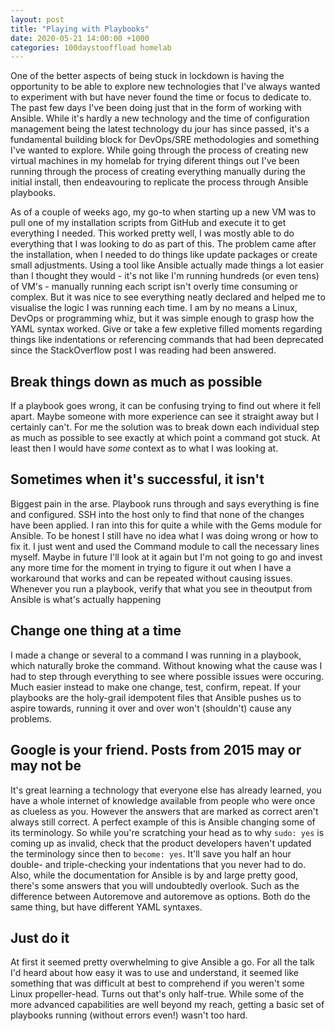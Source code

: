```yaml
---
layout: post
title: "Playing with Playbooks"
date: 2020-05-21 14:00:00 +1000
categories: 100daystooffload homelab
---
```

One of the better aspects of being stuck in lockdown is having the opportunity to be able to explore new technologies that I've always wanted to experiment with but have never found the time or focus to dedicate to. The past few days I've been doing just that in the form of working with Ansible. While it's hardly a new technology and the time of configuration management being the latest technology du jour has since passed, it's a fundamental building block for DevOps/SRE methodologies and something I've wanted to explore. While going through the process of creating new virtual machines in my homelab for trying diferent things out I've been running through the process of creating everything manually during the initial install, then endeavouring to replicate the process through Ansible playbooks.

As of a couple of weeks ago, my go-to when starting up a new VM was to pull one of my installation scripts from GitHub and execute it to get everything I needed. This worked pretty well, I was mostly able to do everything that I was looking to do as part of this. The problem came after the installation, when I needed to do things like update packages or create small adjustments. Using a tool like Ansible actually made things a lot easier than I thought they would - it's not like I'm running hundreds (or even tens) of VM's - manually running each script isn't overly time consuming or complex. But it was nice to see everything neatly declared and helped me to visualise the logic I was running each time. I am by no means a Linux, DevOps or programming whiz, but it was simple enough to grasp how the YAML syntax worked. Give or take a few expletive filled moments regarding things like indentations or referencing commands that had been deprecated since the StackOverflow post I was reading had been answered.

## Break things down as much as possible

If a playbook goes wrong, it can be confusing trying to find out where it fell apart. Maybe someone with more experience can see it straight away but I certainly can't. For me the solution was to break down each individual step as much as possible to see exactly at which point a command got stuck. At least then I would have *some* context as to what I was looking at.

## Sometimes when it's successful, it isn't

Biggest pain in the arse. Playbook runs through and says everything is fine and configured. SSH into the host only to find that none of the changes have been applied. I ran into this for quite a while with the Gems module for Ansible. To be honest I still have no idea what I was doing wrong or how to fix it. I just went and used the Command module to call the necessary lines myself. Maybe in future I'll look at it again but I'm not going to go and invest any more time for the moment in trying to figure it out when I have a workaround that works and can be repeated without causing issues. Whenever you run a playbook, verify that what you see in theoutput from Ansible is what's actually happening

## Change one thing at a time

I made a change or several to a command I was running in a playbook, which naturally broke the command. Without knowing what the cause was I had to step through everything to see where possible issues were occuring. Much easier instead to make one change, test, confirm, repeat. If your playbooks are the holy-grail idempotent files that Ansible pushes us to aspire towards, running it over and over won't (shouldn't) cause any problems.

## Google is your friend. Posts from 2015 may or may not be

It's great learning a technology that everyone else has already learned, you have a whole internet of knowledge available from people who were once as clueless as you. However the answers that are marked as correct aren't always still correct. A perfect example of this is Ansible changing some of its terminology. So while you're scratching your head as to why `sudo: yes` is coming up as invalid, check that the product developers haven't updated the terminology since then to `become: yes`. It'll save you half an hour double- and triple-checking your indentations that you never had to do. Also, while the documentation for Ansible is by and large pretty good, there's some answers that you will undoubtedly overlook. Such as the difference between Autoremove and autoremove as options. Both do the same thing, but have different YAML syntaxes.

## Just do it

At first it seemed pretty overwhelming to give Ansible a go. For all the talk I'd heard about how easy it was to use and understand, it seemed like something that was difficult at best to comprehend if you weren't some Linux propeller-head. Turns out that's only half-true. While some of the more advanced capabilities are well beyond my reach, getting a basic set of playbooks running (without errors even!) wasn't too hard.
